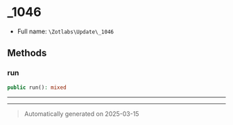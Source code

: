 
# _1046





* Full name: `\Zotlabs\Update\_1046`




## Methods


### run



```php
public run(): mixed
```












***


***
> Automatically generated on 2025-03-15
